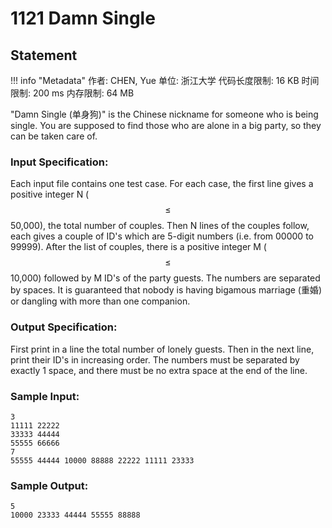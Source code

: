 
# 1121 Damn Single

## Statement

!!! info "Metadata"
    作者: CHEN, Yue
    单位: 浙江大学
    代码长度限制: 16 KB
    时间限制: 200 ms
    内存限制: 64 MB

"Damn Single (单身狗)" is the Chinese nickname for someone who is being single. You are supposed to find those who are alone in a big party, so they can be taken care of.

### Input Specification:

Each input file contains one test case. For each case, the first line gives a positive integer N ($$\le$$ 50,000), the total number of couples. Then N lines of the couples follow, each gives a couple of ID's which are 5-digit numbers (i.e. from 00000 to 99999). After the list of couples, there is a positive integer M ($$\le$$ 10,000) followed by M ID's of the party guests. The numbers are separated by spaces. It is guaranteed that nobody is having bigamous marriage (重婚) or dangling with more than one companion.

### Output Specification:

First print in a line the total number of lonely guests. Then in the next line, print their ID's in increasing order. The numbers must be separated by exactly 1 space, and there must be no extra space at the end of the line.

### Sample Input:
```plaintext
3
11111 22222
33333 44444
55555 66666
7
55555 44444 10000 88888 22222 11111 23333
```

### Sample Output:
```plaintext
5
10000 23333 44444 55555 88888
```


